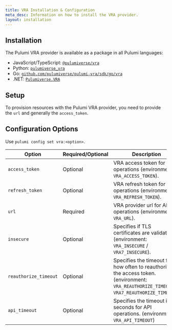 ```yaml
---
title: VRA Installation & Configuration
meta_desc: Information on how to install the VRA provider.
layout: installation
---
```


## Installation

The Pulumi VRA provider is available as a package in all Pulumi languages:

* JavaScript/TypeScript: [`@pulumiverse/vra`](https://www.npmjs.com/package/@pulumiverse/vra)
* Python: [`pulumiverse_vra`](https://pypi.org/project/pulumiverse-vra/)
* Go: [`github.com/pulumiverse/pulumi-vra/sdk/go/vra`](https://pkg.go.dev/github.com/pulumiverse/pulumi-vra/sdk)
* .NET: [`Pulumiverse.VRA`](https://www.nuget.org/packages/Pulumiverse.VRA)

## Setup

To provision resources with the Pulumi VRA provider, you need to provide the `url` and
generally the `access_token`.

## Configuration Options

Use `pulumi config set vra:<option>`.

| Option                | Required/Optional | Description                                                                     |
|-----------------------|-------------------|---------------------------------------------------------------------------------|
| `access_token`        | Optional          | VRA access token for API operations (environment: `VRA_ACCESS_TOKEN`).   |
| `refresh_token`       | Optional          | VRA refresh token for API operations (environment: `VRA_REFRESH_TOKEN`). |
| `url`                 | Required          | VRA provider url for API operations (environment: `VRA_URL`).            |
| `insecure`            | Optional          | Specifies if TLS certificates are validated (environment: `VRA_INSECURE` / `VRA7_INSECURE`). |
| `reauthorize_timeout` | Optional          | Specifies the timeout for how often to reauthorize the access token. (environment: `VRA_REAUTHORIZE_TIMEOUT` / `VRA7_REAUTHORIZE_TIMEOUT`). |
| `api_timeout`         | Optional          | Specifies the timeout in seconds for API operations. (environment: `VRA_API_TIMEOUT`) |
